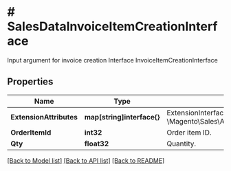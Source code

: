 # # SalesDataInvoiceItemCreationInterface
Input argument for invoice creation Interface InvoiceItemCreationInterface

## Properties 


Name | Type | Description | Notes
------------ | ------------- | ------------- | -------------
**ExtensionAttributes**| **map[string]interface{}** | ExtensionInterface class for @see \\Magento\\Sales\\Api\\Data\\InvoiceItemCreationInterface  | [optional]
**OrderItemId**| **int32** | Order item ID.  |
**Qty**| **float32** | Quantity.  |


[[Back to Model list]](../../README.md#models) [[Back to API list]](../../README.md#endpoints) [[Back to README]](../../README.md)

